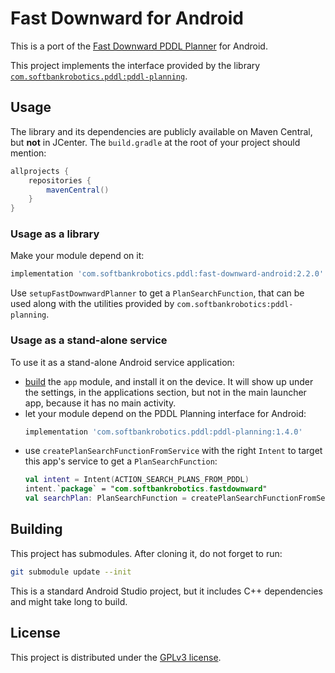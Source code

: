 # Fast Downward for Android

This is a port of the [Fast Downward PDDL Planner](http://www.fast-downward.org/) for Android.

This project implements the interface provided by the library
[`com.softbankrobotics.pddl:pddl-planning`](https://github.com/aldebaran/pddl-planning-android).

## Usage

The library and its dependencies are publicly available on Maven Central, but **not** in JCenter.
The `build.gradle` at the root of your project should mention:

```groovy
allprojects {
    repositories {
        mavenCentral()
    }
}
```

### Usage as a library

Make your module depend on it:
```groovy
implementation 'com.softbankrobotics.pddl:fast-downward-android:2.2.0'
```
Use `setupFastDownwardPlanner` to get a `PlanSearchFunction`,
that can be used along with the utilities provided by `com.softbankrobotics:pddl-planning`.

### Usage as a stand-alone service

To use it as a stand-alone Android service application:
- [build](#building) the `app` module, and install it on the device.
  It will show up under the settings, in the applications section,
  but not in the main launcher app, because it has no main activity.
- let your module depend on the PDDL Planning interface for Android:
  ```groovy
  implementation 'com.softbankrobotics.pddl:pddl-planning:1.4.0'
  ```
- use `createPlanSearchFunctionFromService` with the right `Intent` to target this app's service
  to get a `PlanSearchFunction`:
  ```kotlin
  val intent = Intent(ACTION_SEARCH_PLANS_FROM_PDDL)
  intent.`package` = "com.softbankrobotics.fastdownward"
  val searchPlan: PlanSearchFunction = createPlanSearchFunctionFromService(context, intent)
  ```

## Building

This project has submodules. After cloning it, do not forget to run:

```sh
git submodule update --init
```

This is a standard Android Studio project,
but it includes C++ dependencies and might take long to build.

## License

This project is distributed under the [GPLv3 license](LICENSE).
